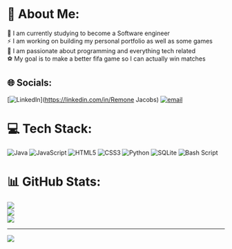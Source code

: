 # 💫 About Me:
🧠 I am currently studying to become a Software engineer<br>⚡ I am working on building my personal portfolio as well as some games<br>🙇 I am passionate about programming and everything tech related<br>⚽ My goal is to make a better fifa game so I can actually win matches


## 🌐 Socials:
[![LinkedIn](https://img.shields.io/badge/LinkedIn-%230077B5.svg?logo=linkedin&logoColor=white)](https://linkedin.com/in/Remone Jacobs) [![email](https://img.shields.io/badge/Email-D14836?logo=gmail&logoColor=white)](mailto:jacobsremone@gmail.com) 

# 💻 Tech Stack:
![Java](https://img.shields.io/badge/java-%23ED8B00.svg?style=for-the-badge&logo=openjdk&logoColor=white) ![JavaScript](https://img.shields.io/badge/javascript-%23323330.svg?style=for-the-badge&logo=javascript&logoColor=%23F7DF1E) ![HTML5](https://img.shields.io/badge/html5-%23E34F26.svg?style=for-the-badge&logo=html5&logoColor=white) ![CSS3](https://img.shields.io/badge/css3-%231572B6.svg?style=for-the-badge&logo=css3&logoColor=white) ![Python](https://img.shields.io/badge/python-3670A0?style=for-the-badge&logo=python&logoColor=ffdd54) ![SQLite](https://img.shields.io/badge/sqlite-%2307405e.svg?style=for-the-badge&logo=sqlite&logoColor=white) ![Bash Script](https://img.shields.io/badge/bash_script-%23121011.svg?style=for-the-badge&logo=gnu-bash&logoColor=white)
# 📊 GitHub Stats:
![](https://github-readme-stats.vercel.app/api?username=remonejacobs&theme=dark&hide_border=false&include_all_commits=false&count_private=false)<br/>
![](https://nirzak-streak-stats.vercel.app/?user=remonejacobs&theme=dark&hide_border=false)<br/>
![](https://github-readme-stats.vercel.app/api/top-langs/?username=remonejacobs&theme=dark&hide_border=false&include_all_commits=false&count_private=false&layout=compact)

---
[![](https://visitcount.itsvg.in/api?id=remonejacobs&icon=0&color=0)](https://visitcount.itsvg.in)

<!-- Proudly created with GPRM ( https://gprm.itsvg.in ) -->
